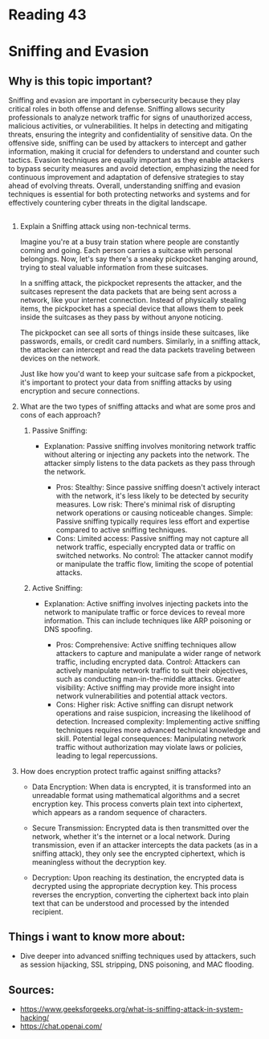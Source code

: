 # Reading 43
# Sniffing and Evasion
## Why is this topic important?

Sniffing and evasion are important in cybersecurity because they play critical roles in both offense and defense. Sniffing allows security professionals to analyze network traffic for signs of unauthorized access, malicious activities, or vulnerabilities. It helps in detecting and mitigating threats, ensuring the integrity and confidentiality of sensitive data. On the offensive side, sniffing can be used by attackers to intercept and gather information, making it crucial for defenders to understand and counter such tactics. Evasion techniques are equally important as they enable attackers to bypass security measures and avoid detection, emphasizing the need for continuous improvement and adaptation of defensive strategies to stay ahead of evolving threats. Overall, understanding sniffing and evasion techniques is essential for both protecting networks and systems and for effectively countering cyber threats in the digital landscape.

##

1. Explain a Sniffing attack using non-technical terms.

    Imagine you're at a busy train station where people are constantly coming and going. Each person carries a suitcase with personal belongings. Now, let's say there's a sneaky pickpocket hanging around, trying to steal valuable information from these suitcases.

    In a sniffing attack, the pickpocket represents the attacker, and the suitcases represent the data packets that are being sent across a network, like your internet connection. Instead of physically stealing items, the pickpocket has a special device that allows them to peek inside the suitcases as they pass by without anyone noticing.

    The pickpocket can see all sorts of things inside these suitcases, like passwords, emails, or credit card numbers. Similarly, in a sniffing attack, the attacker can intercept and read the data packets traveling between devices on the network.

    Just like how you'd want to keep your suitcase safe from a pickpocket, it's important to protect your data from sniffing attacks by using encryption and secure connections.


2. What are the two types of sniffing attacks and what are some pros and cons of each approach?

    1. Passive Sniffing:

        - Explanation: Passive sniffing involves monitoring network traffic without altering or injecting any packets into the network. The attacker simply listens to the data packets as they pass through the network.

            - Pros:
                Stealthy: Since passive sniffing doesn't actively interact with the network, it's less likely to be detected by security measures.
                Low risk: There's minimal risk of disrupting network operations or causing noticeable changes.
                Simple: Passive sniffing typically requires less effort and expertise compared to active sniffing techniques.
            - Cons:
                Limited access: Passive sniffing may not capture all network traffic, especially encrypted data or traffic on switched networks.
                No control: The attacker cannot modify or manipulate the traffic flow, limiting the scope of potential attacks.

    2. Active Sniffing:

        - Explanation: Active sniffing involves injecting packets into the network to manipulate traffic or force devices to reveal more information. This can include techniques like ARP poisoning or DNS spoofing.

            - Pros:
                Comprehensive: Active sniffing techniques allow attackers to capture and manipulate a wider range of network traffic, including encrypted data.
                Control: Attackers can actively manipulate network traffic to suit their objectives, such as conducting man-in-the-middle attacks.
                Greater visibility: Active sniffing may provide more insight into network vulnerabilities and potential attack vectors.
            - Cons:
                Higher risk: Active sniffing can disrupt network operations and raise suspicion, increasing the likelihood of detection.
                Increased complexity: Implementing active sniffing techniques requires more advanced technical knowledge and skill.
                Potential legal consequences: Manipulating network traffic without authorization may violate laws or policies, leading to legal repercussions.

3. How does encryption protect traffic against sniffing attacks?

    - Data Encryption: When data is encrypted, it is transformed into an unreadable format using mathematical algorithms and a secret encryption key. This process converts plain text into ciphertext, which appears as a random sequence of characters.

    - Secure Transmission: Encrypted data is then transmitted over the network, whether it's the internet or a local network. During transmission, even if an attacker intercepts the data packets (as in a sniffing attack), they only see the encrypted ciphertext, which is meaningless without the decryption key.

    - Decryption: Upon reaching its destination, the encrypted data is decrypted using the appropriate decryption key. This process reverses the encryption, converting the ciphertext back into plain text that can be understood and processed by the intended recipient.

## Things i want to know more about:
- Dive deeper into advanced sniffing techniques used by attackers, such as session hijacking, SSL stripping, DNS poisoning, and MAC flooding.
## Sources:
- https://www.geeksforgeeks.org/what-is-sniffing-attack-in-system-hacking/
- https://chat.openai.com/
